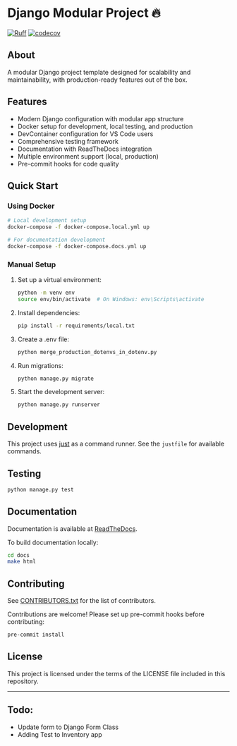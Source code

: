 # Django Modular Project 🔥

[![Ruff](https://img.shields.io/endpoint?url=https://raw.githubusercontent.com/astral-sh/ruff/main/assets/badge/v2.json)](https://github.com/astral-sh/ruff)
[![codecov](https://codecov.io/github/animemoeus/special-pancake/graph/badge.svg?token=nYlXdNE9pW)](https://codecov.io/github/animemoeus/special-pancake)

## About

A modular Django project template designed for scalability and maintainability, with production-ready features out of the box.

## Features

- Modern Django configuration with modular app structure
- Docker setup for development, local testing, and production
- DevContainer configuration for VS Code users
- Comprehensive testing framework
- Documentation with ReadTheDocs integration
- Multiple environment support (local, production)
- Pre-commit hooks for code quality

## Quick Start

### Using Docker

```bash
# Local development setup
docker-compose -f docker-compose.local.yml up

# For documentation development
docker-compose -f docker-compose.docs.yml up
```

### Manual Setup

1. Set up a virtual environment:

   ```bash
   python -m venv env
   source env/bin/activate  # On Windows: env\Scripts\activate
   ```

2. Install dependencies:

   ```bash
   pip install -r requirements/local.txt
   ```

3. Create a .env file:

   ```bash
   python merge_production_dotenvs_in_dotenv.py
   ```

4. Run migrations:

   ```bash
   python manage.py migrate
   ```

5. Start the development server:
   ```bash
   python manage.py runserver
   ```

## Development

This project uses [just](https://github.com/casey/just) as a command runner. See the `justfile` for available commands.

## Testing

```bash
python manage.py test
```

## Documentation

Documentation is available at [ReadTheDocs](https://django-modular.readthedocs.io/).

To build documentation locally:

```bash
cd docs
make html
```

## Contributing

See [CONTRIBUTORS.txt](CONTRIBUTORS.txt) for the list of contributors.

Contributions are welcome! Please set up pre-commit hooks before contributing:

```bash
pre-commit install
```

## License

This project is licensed under the terms of the LICENSE file included in this repository.

---

## Todo:

- Update form to Django Form Class
- Adding Test to Inventory app
